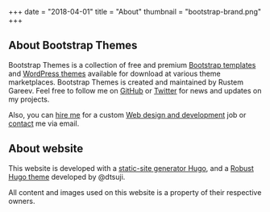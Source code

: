 +++
date = "2018-04-01"
title = "About"
thumbnail = "bootstrap-brand.png"
+++

## About Bootstrap Themes

Bootstrap Themes is a collection of free and premium [Bootstrap templates](https://getbootstrap.com) and [WordPress themes](https://wordpress.org/) available for download at various theme marketplaces.
Bootstrap Themes is created and maintained by Rustem Gareev.
Feel free to follow me on [GitHub](https://github.com/rustemgareev) or [Twitter](https://twitter.com/rustemgareev) for news and updates on my projects.

Also, you can [hire me](/hire-me/) for a custom [Web design and development](https://www.webdenim.io/) job or [contact](/contact/) me via email.

## About website

This website is developed with a [static-site generator Hugo](https://gohugo.io), and a [Robust Hugo theme](https://themes.gohugo.io/robust/) developed by @dtsuji.

All content and images used on this website is a property of their respective owners.
